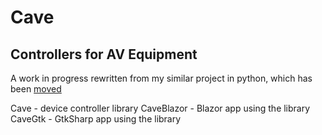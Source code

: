 # Cave

## Controllers for AV Equipment

A work in progress rewritten from my similar project in python, which has been [moved](https://github.com/tannmatter/cavepy)

Cave - device controller library
CaveBlazor - Blazor app using the library
CaveGtk - GtkSharp app using the library
